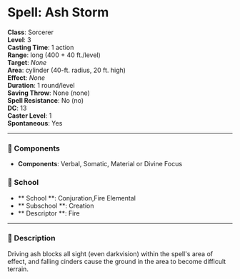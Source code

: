 
# Spell: Ash Storm
**Class**: Sorcerer  
**Level**: 3  
**Casting Time**: 1 action  
**Range**: long (400 + 40 ft./level)  
**Target**: _None_  
**Area**: cylinder (40-ft. radius, 20 ft. high)  
**Effect**: _None_  
**Duration**: 1 round/level  
**Saving Throw**: None (none)  
**Spell Resistance**: No (no)  
**DC**: 13  
**Caster Level**: 1  
**Spontaneous**: Yes

---

### 🔮 Components
- **Components**: Verbal, Somatic, Material or Divine Focus

### 🏫 School
- ** School **: Conjuration,Fire Elemental
- ** Subschool **: Creation
- ** Descriptor **: Fire
---

### 📜 Description
Driving ash blocks all sight (even darkvision) within the spell's area of effect, and falling cinders cause the ground in the area to become difficult terrain.
